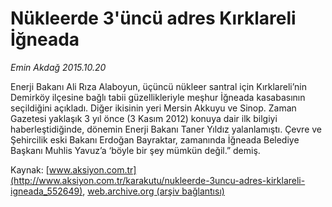 # Nükleerde 3'üncü adres Kırklareli İğneada

*Emin Akdağ 2015.10.20*

<div class="pNewsDetailMainContent ctx_content" itemprop="articleBody">
 <p>
  Enerji Bakanı Ali Rıza Alaboyun, üçüncü nükleer santral için Kırklareli’nin Demirköy ilçesine bağlı tabii güzellikleriyle meşhur İğneada kasabasının seçildiğini açıkladı. Diğer ikisinin yeri Mersin Akkuyu ve Sinop. Zaman Gazetesi yaklaşık 3 yıl önce (3 Kasım 2012) konuya dair ilk bilgiyi haberleştidiğinde, dönemin Enerji Bakanı Taner Yıldız yalanlamıştı. Çevre ve Şehircilik eski Bakanı Erdoğan Bayraktar, zamanında İğneada Belediye Başkanı Muhlis Yavuz’a ‘böyle bir şey mümkün değil.” demiş.
 </p>
</div>


Kaynak: [www.aksiyon.com.tr](http://www.aksiyon.com.tr/karakutu/nukleerde-3uncu-adres-kirklareli-igneada_552649), [web.archive.org (arşiv bağlantısı)](http://web.archive.org/web/20151021130031/http://www.aksiyon.com.tr/karakutu/nukleerde-3uncu-adres-kirklareli-igneada_552649)
